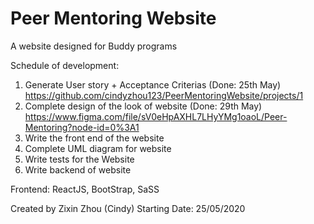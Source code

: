 # Peer Mentoring Website
A website designed for Buddy programs

Schedule of development:
1. Generate User story + Acceptance Criterias (Done: 25th May)
    https://github.com/cindyzhou123/PeerMentoringWebsite/projects/1
2. Complete design of the look of website (Done: 29th May)
    https://www.figma.com/file/sV0eHpAXHL7LHyYMg1oaoL/Peer-Mentoring?node-id=0%3A1
3. Write the front end of the website
4. Complete UML diagram for website
5. Write tests for the Website
6. Write backend of website

Frontend:
ReactJS, BootStrap, SaSS

Created by Zixin Zhou (Cindy)
Starting Date: 25/05/2020